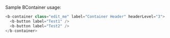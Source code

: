 Sample BContainer usage:

```js
<b-container class="edit_me" label="Container Header" headerLevel="3">
  <b-button label="Test1" />
  <b-button label="Test2" /> 
</b-container>
```
